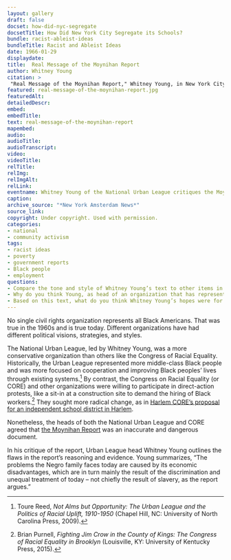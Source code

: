 ```yaml
--- 
layout: gallery
draft: false
docset: how-did-nyc-segregate
docsetTitle: How Did New York City Segregate its Schools?
bundle: racist-ableist-ideas
bundleTitle: Racist and Ableist Ideas
date: 1966-01-29
displaydate: 
title:  Real Message of the Moynihan Report
author: Whitney Young
citation: >
 "Real Message of the Moynihan Report," Whitney Young, in New York City Civil Rights History Project, Accessed: [Month Day, Year], https://nyccivilrightshistory.org/gallery/real-message-of-the-moynihan-report.
featured: real-message-of-the-moynihan-report.jpg
featuredAlt: 
detailedDescr: 
embed: 
embedTitle: 
text: real-message-of-the-moynihan-report
mapembed: 
audio: 
audioTitle: 
audioTranscript: 
video: 
videoTitle: 
relTitle: 
relImg: 
relImgAlt: 
relLink: 
eventname: Whitney Young of the National Urban League critiques the Moynihan Report.
caption: 
archive_source: "*New York Amsterdam News*"
source_link: 
copyright: Under copyright. Used with permission.
categories: 
- national
- community activism
tags: 
- racist ideas
- poverty
- government reports
- Black people
- employment 
questions: 
- Compare the tone and style of Whitney Young’s text to other items in [this document set](/topics/how-did-nyc-segregate). What differences or similarities do you notice? Why do you think Young made these writing choices? 
- Why do you think Young, as head of an organization that has represented many Black middle class members, chose to write that the Moynihan Report described some Black families, but not all?
- Based on this text, what do you think Whitney Young’s hopes were for Black communities in the US?
--- 
```


No single civil rights organization represents all Black Americans. That was true in the 1960s and is true today. Different organizations have had different political visions, strategies, and styles.

The National Urban League, led by Whitney Young, was a more conservative organization than others like the Congress of Racial Equality. Historically, the Urban League represented more middle-class Black people and was more focused on cooperation and improving Black peoples’ lives through existing systems.[^1] By contrast, the Congress on Racial Equality (or CORE) and other organizations were willing to participate in direct-action protests, like a sit-in at a construction site to demand the hiring of Black workers.[^2] They sought more radical change, as in [Harlem CORE’s proposal for an independent school district in Harlem](/topics/who-governs-schools/community-control/proposal-independent-boe-harlem/).

Nonetheless, the heads of both the National Urban League and CORE agreed that [the Moynihan Report](/gallery/the-controversial-moynihan-report) was an inaccurate and dangerous document.

In his critique of the report, Urban League head Whitney Young outlines the flaws in the report’s reasoning and evidence. Young summarizes, “The problems the Negro family faces today are caused by its economic disadvantages, which are in turn mainly the result of the discrimination and unequal treatment of today – not chiefly the result of slavery, as the report argues.”

[^1]: Toure Reed, *Not Alms but Opportunity: The Urban League and the Politics of Racial Uplift, 1910-1950* (Chapel Hill, NC: University of North Carolina Press, 2009).

[^2]: Brian Purnell, *Fighting Jim Crow in the County of Kings: The Congress of Racial Equality in Brooklyn* (Louisville, KY: University of Kentucky Press, 2015).

